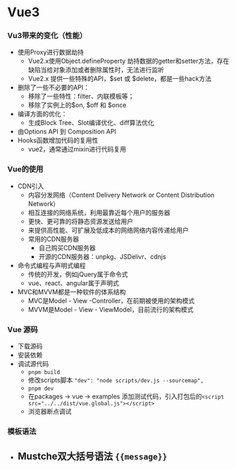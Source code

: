 # Vue3

### Vu3带来的变化（性能）

- 使用Proxy进行数据劫持
  - Vue2.x使用Object.defineProperty 劫持数据的getter和setter方法，存在缺陷当给对象添加或者删除属性时，无法进行监听
  - Vue2.x 提供一些特殊的API，$set 或 $delete，都是一些hack方法
- 删除了一些不必要的API：
  - 移除了一些特性：filter、内联模板等；
  - 移除了实例上的$on, $off 和 $once
- 编译方面的优化：
  - 生成Block Tree、Slot编译优化、diff算法优化
- 由Options API 到 Composition API
- Hooks函数增加代码的复用性
  - vue2，通常通过mixin进行代码复用

### Vue的使用

- CDN引入
  - 内容分发网络（Content Delivery Network or Content Distribution Network）
  - 相互连接的网络系统，利用最靠近每个用户的服务器
  - 更快、更可靠的将静态资源发送给用户
  - 来提供高性能、可扩展及低成本的网络网络内容传递给用户
  - 常用的CDN服务器
    - 自己购买CDN服务器
    - 开源的CDN服务器：unpkg、JSDelivr、cdnjs
- 命令式编程与声明式编程
  - 传统的开发，例如jQuery属于命令式
  - vue、react、angular属于声明式
- MVC和MVVM都是一种软件的体系结构
  - MVC是Model - View -Controller，在前期被使用的架构模式
  - MVVM是Model - View - ViewModel，目前流行的架构模式

### Vue 源码

- 下载源码
- 安装依赖
- 调试源代码
  - `pnpm build`
  - 修改scripts脚本 `"dev": "node scripts/dev.js --sourcemap",`
  - `pnpm dev`
  - 在packages -> vue -> examples 添加测试代码，引入打包后的`<script src="../../dist/vue.global.js"></script>`
  - 浏览器断点调试

### 模板语法

- Mustche双大括号语法 `{{message}}`
  - 

